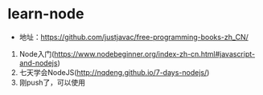 # learn-node
- 地址：https://github.com/justjavac/free-programming-books-zh_CN/

1. Node入门(https://www.nodebeginner.org/index-zh-cn.html#javascript-and-nodejs)
2. 七天学会NodeJS(http://nqdeng.github.io/7-days-nodejs/)
3. 刚push了，可以使用




